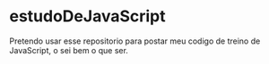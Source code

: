 # estudoDeJavaScript
Pretendo usar esse repositorio para postar meu codigo de treino de JavaScript, o sei bem o que ser.
